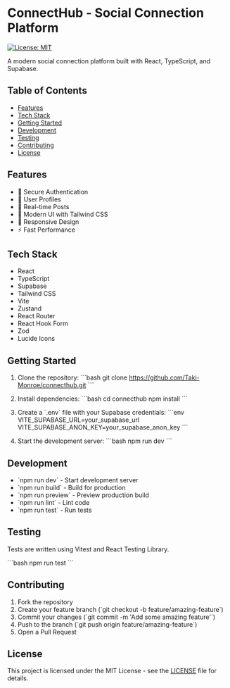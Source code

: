<!-- omit in toc -->
# ConnectHub - Social Connection Platform

[![License: MIT](https://img.shields.io/badge/License-MIT-yellow.svg)](https://opensource.org/licenses/MIT)

A modern social connection platform built with React, TypeScript, and Supabase.

## Table of Contents
- [Features](#features)
- [Tech Stack](#tech-stack)
- [Getting Started](#getting-started)
- [Development](#development)
- [Testing](#testing)
- [Contributing](#contributing)
- [License](#license)

## Features
- 🔐 Secure Authentication
- 👤 User Profiles
- 📝 Real-time Posts
- 🎨 Modern UI with Tailwind CSS
- 📱 Responsive Design
- ⚡ Fast Performance

## Tech Stack
- React
- TypeScript
- Supabase
- Tailwind CSS
- Vite
- Zustand
- React Router
- React Hook Form
- Zod
- Lucide Icons

## Getting Started

1. Clone the repository:
\`\`\`bash
git clone https://github.com/Taki-Monroe/connecthub.git
\`\`\`

2. Install dependencies:
\`\`\`bash
cd connecthub
npm install
\`\`\`

3. Create a \`.env\` file with your Supabase credentials:
\`\`\`env
VITE_SUPABASE_URL=your_supabase_url
VITE_SUPABASE_ANON_KEY=your_supabase_anon_key
\`\`\`

4. Start the development server:
\`\`\`bash
npm run dev
\`\`\`

## Development
- \`npm run dev\` - Start development server
- \`npm run build\` - Build for production
- \`npm run preview\` - Preview production build
- \`npm run lint\` - Lint code
- \`npm run test\` - Run tests

## Testing
Tests are written using Vitest and React Testing Library.

\`\`\`bash
npm run test
\`\`\`

## Contributing
1. Fork the repository
2. Create your feature branch (\`git checkout -b feature/amazing-feature\`)
3. Commit your changes (\`git commit -m 'Add some amazing feature'\`)
4. Push to the branch (\`git push origin feature/amazing-feature\`)
5. Open a Pull Request

## License
This project is licensed under the MIT License - see the [LICENSE](LICENSE) file for details.
